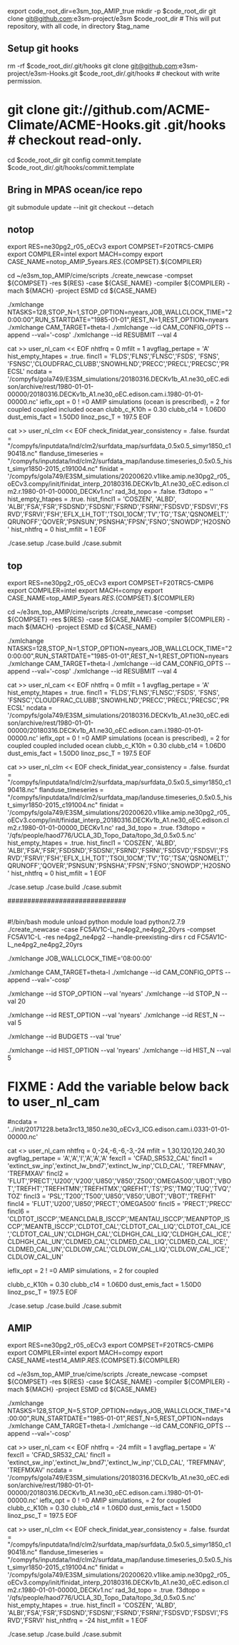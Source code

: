  export code_root_dir=e3sm_top_AMIP_true
 mkdir -p $code_root_dir
  git clone git@github.com:e3sm-project/e3sm  $code_root_dir    # This will put repository, with all code, in directory $tag_name
  ## Setup git hooks
  rm -rf $code_root_dir/.git/hooks
  git clone git@github.com:e3sm-project/e3sm-Hooks.git $code_root_dir/.git/hooks         # checkout with write permission.
#  git clone git://github.com/ACME-Climate/ACME-Hooks.git .git/hooks      # checkout read-only.
  cd $code_root_dir
  git config commit.template $code_root_dir/.git/hooks/commit.template
  ## Bring in MPAS ocean/ice repo
  git submodule update --init
git checkout --detach



## notop

export RES=ne30pg2_r05_oECv3
export COMPSET=F20TRC5-CMIP6
export COMPILER=intel
export MACH=compy
export CASE_NAME=notop_AMIP_5years.${RES}.${COMPSET}.${COMPILER}

cd ~/e3sm_top_AMIP/cime/scripts
./create_newcase -compset  ${COMPSET} -res ${RES} -case ${CASE_NAME} -compiler ${COMPILER} -mach ${MACH} -project ESMD
cd ${CASE_NAME}

./xmlchange NTASKS=128,STOP_N=1,STOP_OPTION=nyears,JOB_WALLCLOCK_TIME="20:00:00",RUN_STARTDATE="1985-01-01",REST_N=1,REST_OPTION=nyears
./xmlchange CAM_TARGET=theta-l
./xmlchange --id CAM_CONFIG_OPTS --append --val='-cosp'
./xmlchange --id RESUBMIT --val 4


cat >> user_nl_cam << EOF
 nhtfrq =   0
 mfilt  = 1
 avgflag_pertape = 'A'
 hist_empty_htapes = .true.
 fincl1 = 'FLDS','FLNS','FLNSC','FSDS', 'FSNS', 'FSNSC','CLOUDFRAC_CLUBB','SNOWHLND','PRECC','PRECL','PRECSC','PRECSL'
 ncdata = '/compyfs/gola749/E3SM_simulations/20180316.DECKv1b_A1.ne30_oEC.edison/archive/rest/1980-01-01-00000/20180316.DECKv1b_A1.ne30_oEC.edison.cam.i.1980-01-01-00000.nc'
 ieflx_opt = 0 ! =0 AMIP simulations (ocean is prescribed), = 2 for coupled coupled included ocean
 clubb_c_K10h = 0.30
 clubb_c14 = 1.06D0
 dust_emis_fact	=  1.50D0
 linoz_psc_T = 197.5
EOF

cat >> user_nl_clm << EOF
 check_finidat_year_consistency = .false.
 fsurdat = "/compyfs/inputdata/lnd/clm2/surfdata_map/surfdata_0.5x0.5_simyr1850_c190418.nc"
 flanduse_timeseries = "/compyfs/inputdata/lnd/clm2/surfdata_map/landuse.timeseries_0.5x0.5_hist_simyr1850-2015_c191004.nc"
 finidat = '/compyfs/gola749/E3SM_simulations/20200620.v1like.amip.ne30pg2_r05_oECv3.compy/init/finidat_interp_20180316.DECKv1b_A1.ne30_oEC.edison.clm2.r.1980-01-01-00000_DECKv1.nc'
 rad_3d_topo = .false.
 f3dtopo = ''
 hist_empty_htapes = .true.
 hist_fincl1 = 'COSZEN', 'ALBD', 'ALBI','FSA','FSR','FSDSND','FSDSNI','FSRND','FSRNI','FSDSVD','FSDSVI','FSRVD','FSRVI','FSH','EFLX_LH_TOT','TSOI_10CM','TV','TG','TSA','QSNOMELT','QRUNOFF','QOVER','PSNSUN','PSNSHA','FPSN','FSNO','SNOWDP','H2OSNO'
 hist_nhtfrq = 0
 hist_mfilt  = 1
EOF

./case.setup
./case.build
./case.submit





## top

export RES=ne30pg2_r05_oECv3
export COMPSET=F20TRC5-CMIP6
export COMPILER=intel
export MACH=compy
export CASE_NAME=top_AMIP_5years.${RES}.${COMPSET}.${COMPILER}

cd ~/e3sm_top_AMIP/cime/scripts
./create_newcase -compset  ${COMPSET} -res ${RES} -case ${CASE_NAME} -compiler ${COMPILER} -mach ${MACH} -project ESMD
cd ${CASE_NAME}

./xmlchange NTASKS=128,STOP_N=1,STOP_OPTION=nyears,JOB_WALLCLOCK_TIME="20:00:00",RUN_STARTDATE="1985-01-01",REST_N=1,REST_OPTION=nyears
./xmlchange CAM_TARGET=theta-l
./xmlchange --id CAM_CONFIG_OPTS --append --val='-cosp'
./xmlchange --id RESUBMIT --val 4


cat >> user_nl_cam << EOF
 nhtfrq =  0
 mfilt  = 1
 avgflag_pertape = 'A'
 hist_empty_htapes = .true.
 fincl1 = 'FLDS','FLNS','FLNSC','FSDS', 'FSNS', 'FSNSC','CLOUDFRAC_CLUBB','SNOWHLND','PRECC','PRECL','PRECSC','PRECSL'
 ncdata = '/compyfs/gola749/E3SM_simulations/20180316.DECKv1b_A1.ne30_oEC.edison/archive/rest/1980-01-01-00000/20180316.DECKv1b_A1.ne30_oEC.edison.cam.i.1980-01-01-00000.nc'
 ieflx_opt = 0 ! =0 AMIP simulations (ocean is prescribed), = 2 for coupled coupled included ocean
 clubb_c_K10h = 0.30
 clubb_c14 = 1.06D0
 dust_emis_fact	=  1.50D0
 linoz_psc_T = 197.5
EOF

cat >> user_nl_clm << EOF
 check_finidat_year_consistency = .false.
 fsurdat = "/compyfs/inputdata/lnd/clm2/surfdata_map/surfdata_0.5x0.5_simyr1850_c190418.nc"
 flanduse_timeseries = "/compyfs/inputdata/lnd/clm2/surfdata_map/landuse.timeseries_0.5x0.5_hist_simyr1850-2015_c191004.nc"
 finidat = '/compyfs/gola749/E3SM_simulations/20200620.v1like.amip.ne30pg2_r05_oECv3.compy/init/finidat_interp_20180316.DECKv1b_A1.ne30_oEC.edison.clm2.r.1980-01-01-00000_DECKv1.nc'
 rad_3d_topo = .true.
 f3dtopo = '/qfs/people/haod776/UCLA_3D_Topo_Data/topo_3d_0.5x0.5.nc'
 hist_empty_htapes = .true.
 hist_fincl1 = 'COSZEN', 'ALBD', 'ALBI','FSA','FSR','FSDSND','FSDSNI','FSRND','FSRNI','FSDSVD','FSDSVI','FSRVD','FSRVI','FSH','EFLX_LH_TOT','TSOI_10CM','TV','TG','TSA','QSNOMELT','QRUNOFF','QOVER','PSNSUN','PSNSHA','FPSN','FSNO','SNOWDP','H2OSNO'
 hist_nhtfrq = 0
 hist_mfilt  = 1
EOF


./case.setup
./case.build
./case.submit















##############################









##
#!/bin/bash
module unload python
module load python/2.7.9
./create_newcase -case FC5AV1C-L_ne4pg2_ne4pg2_20yrs -compset FC5AV1C-L -res ne4pg2_ne4pg2 --handle-preexisting-dirs r
cd FC5AV1C-L_ne4pg2_ne4pg2_20yrs

./xmlchange JOB_WALLCLOCK_TIME='08:00:00'

./xmlchange CAM_TARGET=theta-l
./xmlchange --id CAM_CONFIG_OPTS --append --val='-cosp'

./xmlchange --id STOP_OPTION --val 'nyears'
./xmlchange --id STOP_N      --val 20

./xmlchange --id REST_OPTION --val 'nyears'
./xmlchange --id REST_N      --val 5

./xmlchange --id BUDGETS     --val 'true'

./xmlchange --id HIST_OPTION --val 'nyears'
./xmlchange --id HIST_N      --val 5

# FIXME : Add the variable below back to user_nl_cam
#ncdata = '../init/20171228.beta3rc13_1850.ne30_oECv3_ICG.edison.cam.i.0331-01-01-00000.nc'

cat <<EOF >> user_nl_cam
nhtfrq =   0,-24,-6,-6,-3,-24
mfilt  = 1,30,120,120,240,30
avgflag_pertape = 'A','A','I','A','A','A'
fexcl1 = 'CFAD_SR532_CAL'
fincl1 = 'extinct_sw_inp','extinct_lw_bnd7','extinct_lw_inp','CLD_CAL', 'TREFMNAV', 'TREFMXAV'
fincl2 = 'FLUT','PRECT','U200','V200','U850','V850','Z500','OMEGA500','UBOT','VBOT','TREFHT','TREFHTMN','TREFHTMX','QREFHT','TS','PS','TMQ','TUQ','TVQ','TOZ'
fincl3 = 'PSL','T200','T500','U850','V850','UBOT','VBOT','TREFHT'
fincl4 = 'FLUT','U200','U850','PRECT','OMEGA500'
fincl5 = 'PRECT','PRECC'
fincl6 = 'CLDTOT_ISCCP','MEANCLDALB_ISCCP','MEANTAU_ISCCP','MEANPTOP_ISCCP','MEANTB_ISCCP','CLDTOT_CAL','CLDTOT_CAL_LIQ','CLDTOT_CAL_ICE','CLDTOT_CAL_UN','CLDHGH_CAL','CLDHGH_CAL_LIQ','CLDHGH_CAL_ICE','CLDHGH_CAL_UN','CLDMED_CAL','CLDMED_CAL_LIQ','CLDMED_CAL_ICE','CLDMED_CAL_UN','CLDLOW_CAL','CLDLOW_CAL_LIQ','CLDLOW_CAL_ICE','CLDLOW_CAL_UN'

ieflx_opt = 2 ! =0 AMIP simulations, = 2 for coupled

clubb_c_K10h = 0.30
clubb_c14 = 1.06D0
dust_emis_fact =  1.50D0
linoz_psc_T = 197.5
EOF

./case.setup
./case.build
./case.submit




## AMIP

export RES=ne30pg2_r05_oECv3
export COMPSET=F20TRC5-CMIP6
export COMPILER=intel
export MACH=compy
export CASE_NAME=test14_AMIP.${RES}.${COMPSET}.${COMPILER}

cd ~/e3sm_top_AMIP_true/cime/scripts
./create_newcase -compset  ${COMPSET} -res ${RES} -case ${CASE_NAME} -compiler ${COMPILER} -mach ${MACH} -project ESMD
cd ${CASE_NAME}

./xmlchange NTASKS=128,STOP_N=5,STOP_OPTION=ndays,JOB_WALLCLOCK_TIME="4:00:00",RUN_STARTDATE="1985-01-01",REST_N=5,REST_OPTION=ndays
./xmlchange CAM_TARGET=theta-l
./xmlchange --id CAM_CONFIG_OPTS --append --val='-cosp'



cat >> user_nl_cam << EOF
 nhtfrq =   -24
 mfilt  = 1
 avgflag_pertape = 'A'
 fexcl1 = 'CFAD_SR532_CAL'
 fincl1 = 'extinct_sw_inp','extinct_lw_bnd7','extinct_lw_inp','CLD_CAL', 'TREFMNAV', 'TREFMXAV'
 ncdata = '/compyfs/gola749/E3SM_simulations/20180316.DECKv1b_A1.ne30_oEC.edison/archive/rest/1980-01-01-00000/20180316.DECKv1b_A1.ne30_oEC.edison.cam.i.1980-01-01-00000.nc'
 ieflx_opt = 0 ! =0 AMIP simulations, = 2 for coupled
 clubb_c_K10h = 0.30
 clubb_c14 = 1.06D0
 dust_emis_fact	=  1.50D0
 linoz_psc_T = 197.5
EOF

cat >> user_nl_clm << EOF
 check_finidat_year_consistency = .false.
 fsurdat = "/compyfs/inputdata/lnd/clm2/surfdata_map/surfdata_0.5x0.5_simyr1850_c190418.nc"
 flanduse_timeseries = "/compyfs/inputdata/lnd/clm2/surfdata_map/landuse.timeseries_0.5x0.5_hist_simyr1850-2015_c191004.nc"
 finidat = '/compyfs/gola749/E3SM_simulations/20200620.v1like.amip.ne30pg2_r05_oECv3.compy/init/finidat_interp_20180316.DECKv1b_A1.ne30_oEC.edison.clm2.r.1980-01-01-00000_DECKv1.nc'
  rad_3d_topo = .true.
 f3dtopo = '/qfs/people/haod776/UCLA_3D_Topo_Data/topo_3d_0.5x0.5.nc'
 hist_empty_htapes = .true.
 hist_fincl1 = 'COSZEN', 'ALBD', 'ALBI','FSA','FSR','FSDSND','FSDSNI','FSRND','FSRNI','FSDSVD','FSDSVI','FSRVD','FSRVI'
 hist_nhtfrq = -24
 hist_mfilt  = 1
EOF

./case.setup
./case.build
./case.submit

